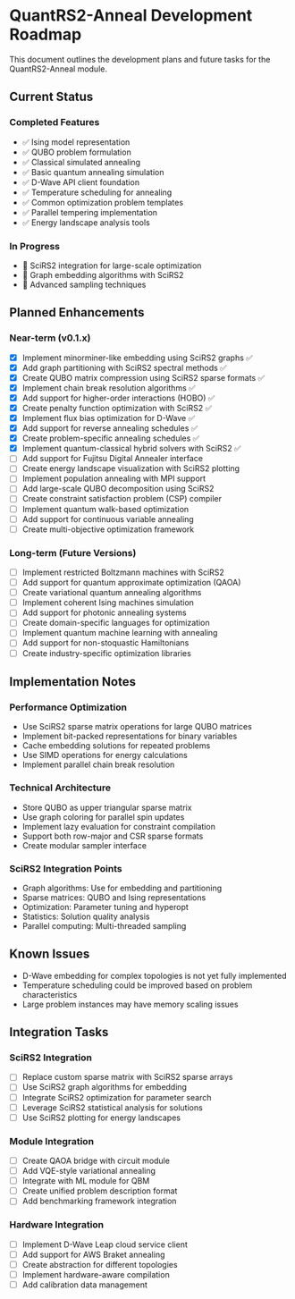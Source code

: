# QuantRS2-Anneal Development Roadmap

This document outlines the development plans and future tasks for the QuantRS2-Anneal module.

## Current Status

### Completed Features

- ✅ Ising model representation
- ✅ QUBO problem formulation
- ✅ Classical simulated annealing 
- ✅ Basic quantum annealing simulation
- ✅ D-Wave API client foundation
- ✅ Temperature scheduling for annealing
- ✅ Common optimization problem templates
- ✅ Parallel tempering implementation
- ✅ Energy landscape analysis tools

### In Progress

- 🔄 SciRS2 integration for large-scale optimization
- 🔄 Graph embedding algorithms with SciRS2
- 🔄 Advanced sampling techniques

## Planned Enhancements

### Near-term (v0.1.x)

- [x] Implement minorminer-like embedding using SciRS2 graphs ✅
- [x] Add graph partitioning with SciRS2 spectral methods ✅
- [x] Create QUBO matrix compression using SciRS2 sparse formats ✅
- [x] Implement chain break resolution algorithms ✅
- [x] Add support for higher-order interactions (HOBO) ✅
- [x] Create penalty function optimization with SciRS2 ✅
- [x] Implement flux bias optimization for D-Wave ✅
- [x] Add support for reverse annealing schedules ✅
- [x] Create problem-specific annealing schedules ✅
- [x] Implement quantum-classical hybrid solvers with SciRS2 ✅
- [ ] Add support for Fujitsu Digital Annealer interface
- [ ] Create energy landscape visualization with SciRS2 plotting
- [ ] Implement population annealing with MPI support
- [ ] Add large-scale QUBO decomposition using SciRS2
- [ ] Create constraint satisfaction problem (CSP) compiler
- [ ] Implement quantum walk-based optimization
- [ ] Add support for continuous variable annealing
- [ ] Create multi-objective optimization framework

### Long-term (Future Versions)

- [ ] Implement restricted Boltzmann machines with SciRS2
- [ ] Add support for quantum approximate optimization (QAOA)
- [ ] Create variational quantum annealing algorithms
- [ ] Implement coherent Ising machines simulation
- [ ] Add support for photonic annealing systems
- [ ] Create domain-specific languages for optimization
- [ ] Implement quantum machine learning with annealing
- [ ] Add support for non-stoquastic Hamiltonians
- [ ] Create industry-specific optimization libraries

## Implementation Notes

### Performance Optimization
- Use SciRS2 sparse matrix operations for large QUBO matrices
- Implement bit-packed representations for binary variables
- Cache embedding solutions for repeated problems
- Use SIMD operations for energy calculations
- Implement parallel chain break resolution

### Technical Architecture
- Store QUBO as upper triangular sparse matrix
- Use graph coloring for parallel spin updates
- Implement lazy evaluation for constraint compilation
- Support both row-major and CSR sparse formats
- Create modular sampler interface

### SciRS2 Integration Points
- Graph algorithms: Use for embedding and partitioning
- Sparse matrices: QUBO and Ising representations
- Optimization: Parameter tuning and hyperopt
- Statistics: Solution quality analysis
- Parallel computing: Multi-threaded sampling

## Known Issues

- D-Wave embedding for complex topologies is not yet fully implemented
- Temperature scheduling could be improved based on problem characteristics
- Large problem instances may have memory scaling issues

## Integration Tasks

### SciRS2 Integration
- [ ] Replace custom sparse matrix with SciRS2 sparse arrays
- [ ] Use SciRS2 graph algorithms for embedding
- [ ] Integrate SciRS2 optimization for parameter search
- [ ] Leverage SciRS2 statistical analysis for solutions
- [ ] Use SciRS2 plotting for energy landscapes

### Module Integration
- [ ] Create QAOA bridge with circuit module
- [ ] Add VQE-style variational annealing
- [ ] Integrate with ML module for QBM
- [ ] Create unified problem description format
- [ ] Add benchmarking framework integration

### Hardware Integration
- [ ] Implement D-Wave Leap cloud service client
- [ ] Add support for AWS Braket annealing
- [ ] Create abstraction for different topologies
- [ ] Implement hardware-aware compilation
- [ ] Add calibration data management